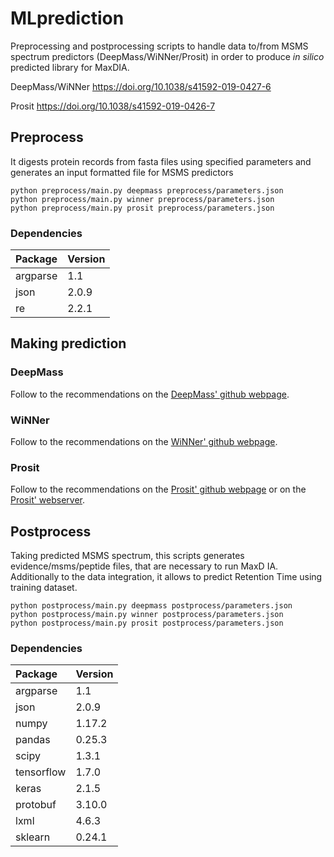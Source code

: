 # MLprediction

Preprocessing and postprocessing scripts to handle data to/from MSMS spectrum predictors (DeepMass/WiNNer/Prosit) in order
to produce _in silico_ predicted library for MaxDIA.

DeepMass/WiNNer
https://doi.org/10.1038/s41592-019-0427-6

Prosit
https://doi.org/10.1038/s41592-019-0426-7

## Preprocess
It digests protein records from fasta files using specified parameters and generates an input formatted file for MSMS predictors
```
python preprocess/main.py deepmass preprocess/parameters.json
python preprocess/main.py winner preprocess/parameters.json
python preprocess/main.py prosit preprocess/parameters.json
```

### Dependencies
| Package    | Version |
|:---------- |:------- |
| argparse   | 1.1     |
| json       | 2.0.9   |
| re         | 2.2.1   |

## Making prediction

### DeepMass
Follow to the recommendations on the [DeepMass' github webpage](https://github.com/verilylifesciences/deepmass/tree/main/prism#running-deepmassprism-on-google-cloud-ml).

### WiNNer
Follow to the recommendations on the [WiNNer' github webpage](https://github.com/cox-labs/wiNNer#winner).

### Prosit
Follow to the recommendations on the [Prosit' github webpage](https://github.com/kusterlab/prosit#prosit) or on the [Prosit' webserver](https://www.proteomicsdb.org/prosit/).

## Postprocess
Taking predicted MSMS spectrum, this scripts generates evidence/msms/peptide files, that are necessary to run MaxD  IA.
Additionally to the data integration, it allows to predict Retention Time using training dataset.
```
python postprocess/main.py deepmass postprocess/parameters.json
python postprocess/main.py winner postprocess/parameters.json
python postprocess/main.py prosit postprocess/parameters.json
```


### Dependencies
| Package    | Version |
|:---------- |:------- |
| argparse   | 1.1     |
| json       | 2.0.9   |
| numpy      | 1.17.2  |
| pandas     | 0.25.3  |
| scipy      | 1.3.1   |
| tensorflow | 1.7.0   |
| keras      | 2.1.5   |
| protobuf   | 3.10.0  |
| lxml       | 4.6.3   |
| sklearn    | 0.24.1  |

